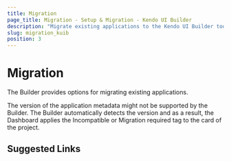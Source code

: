 ```yaml
---
title: Migration
page_title: Migration - Setup & Migration - Kendo UI Builder
description: "Migrate existing applications to the Kendo UI Builder tool for creating and managing Angular and AngularJS-based web applications."
slug: migration_kuib
position: 3
---
```


# Migration

The Builder provides options for migrating existing applications.

The version of the application metadata might not be supported by the Builder. The Builder automatically detects the version and as a result, the Dashboard applies the Incompatible or Migration required tag to the card of the project.   

## Suggested Links
